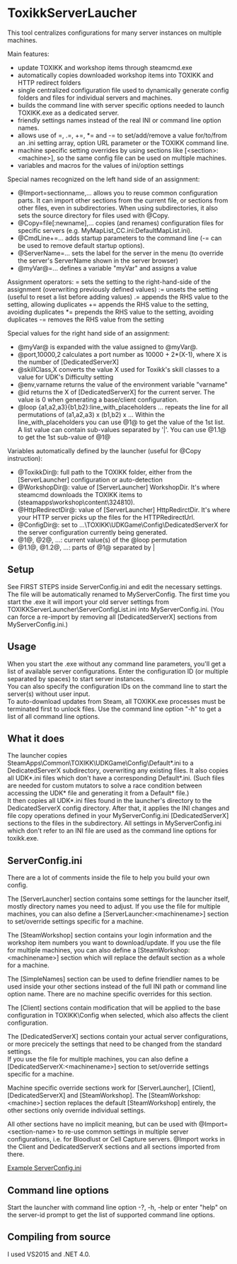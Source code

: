 ToxikkServerLaucher
===

This tool centralizes configurations for many server instances on multiple machines.

Main features:
- update TOXIKK and workshop items through steamcmd.exe
- automatically copies downloaded workshop items into TOXIKK and HTTP redirect folders
- single centralized configuration file used to dynamically generate config folders and files for individual servers and machines.
- builds the command line with server specific options needed to launch TOXIKK.exe as a dedicated server.
- friendly settings names instead of the real INI or command line option names.
- allows use of =, .=, +=, *= and -= to set/add/remove a value for/to/from an .ini setting array, option URL parameter or the TOXIKK command line.
- machine specific setting overrides by using sections like \[\<section\>:\<machine\>], so the same config file can be used on multiple machines.
- variables and macros for the values of ini/option settings

Special names recognized on the left hand side of an assignment:
- @Import=sectionname,... allows you to reuse common configuration parts. It can import other sections from the current file,
or sections from other files, even in subdirectories. When using subdirectories, it also sets the source directory for files used with @Copy.   
- @Copy=file\[:newname\],... copies (and renames) configuration files for specific servers (e.g. MyMapList_CC.ini:DefaultMapList.ini).   
- @CmdLine+=... adds startup parameters to the command line (-= can be used to remove default startup options).  
- @ServerName=... sets the label for the server in the menu (to override the server's ServerName shown in the server browser)
- @myVar@=... defines a variable "myVar" and assigns a value

Assignment operators:
= sets the setting to the right-hand-side of the assignment (overwriting previously defined values)
:= unsets the setting (useful to reset a list before adding values)
.= appends the RHS value to the setting, allowing duplicates
+= appends the RHS value to the setting, avoiding duplicates
*= prepends the RHS value to the setting, avoiding duplicates
-= removes the RHS value from the setting

Special values for the right hand side of an assignment:
- @myVar@ is expanded with the value assigned to @myVar@.
- @port,10000,2 calculates a port number as 10000 + 2*(X-1), where X is the number of \[DedicatedServerX\]
- @skillClass,X converts the value X used for Toxikk's skill classes to a value for UDK's Difficulty setting
- @env,varname returns the value of the environment variable "varname"
- @id returns the X of \[DedicatedServerX\] for the current server. The value is 0 when generating a base/client configuration.
- @loop {a1,a2,a3}{b1,b2}:line_with_placeholders  ... repeats the line for all permutations of (a1,a2,a3) x (b1,b2) x ...
   Within the line_with_placeholders you can use @1@ to get the value of the 1st list. 
   A list value can contain sub-values separated by '|'. You can use @1.1@ to get the 1st sub-value of @1@

Variables automatically defined by the launcher (useful for @Copy instruction):
- @ToxikkDir@: full path to the TOXIKK folder, either from the \[ServerLauncher\] configuration or auto-detection
- @WorkshopDir@: value of \[ServerLauncher\] WorkshopDir. It's where steamcmd downloads the TOXIKK items to (steamapps\\workshop\\content\\324810).
- @HttpRedirectDir@: value of \[ServerLauncher\] HttpRedirctDir. It's where your HTTP server picks up the files for the HTTPRedirectUrl.
- @ConfigDir@: set to ...\\TOXIKK\\UDKGame\\Config\\DedicatedServerX for the server configuration currently being generated.
- @1@, @2@, ...: current value(s) of the @loop permutation
- @1.1@, @1.2@, ...: parts of @1@ separated by |

Setup
-----
See FIRST STEPS inside ServerConfig.ini and edit the necessary settings. The file will be automatically renamed to MyServerConfig.
The first time you start the .exe it will import your old server settings from TOXIKKServerLauncher\\ServerConfigList.ini into MyServerConfig.ini. 
(You can force a re-import by removing all [DedicatedServerX] sections from MyServerConfig.ini.)

Usage
-----
When you start the .exe without any command line parameters, you'll get a list of available server configurations. 
Enter the configuration ID (or multiple separated by spaces) to start server instances.  
You can also specify the configuration IDs on the command line to start the server(s) without user input.  
To auto-download updates from Steam, all TOXIKK.exe processes must be terminated first to unlock files.
Use the command line option "-h" to get a list of all command line options.


What it does
------------
The launcher copies SteamApps\\Common\\TOXIKK\\UDKGame\\Config\\Default\*.ini to a DedicatedServerX subdirectory, overwriting any existing files.
It also copies all UDK\*.ini files which don't have a corresponding Default\*.ini. (Such files are needed for custom mutators to solve a race condition 
between accessing the UDK\* file and generating it from a Default\* file.)   
It then copies all UDK\*.ini files found in the launcher's directory to the DedicatedServerX config directory.
After that, it applies the INI changes and file copy operations defined in your MyServerConfig.ini \[DedicatedServerX\] sections to the files in the subdirectory.
All settings in MyServerConfig.ini which don't refer to an INI file are used as the command line options for toxikk.exe.

ServerConfig.ini
----------------
There are a lot of comments inside the file to help you build your own config.

The \[ServerLauncher\] section contains some settings for the launcher itself, mostly directory names you need to adjust. 
If you use the file for multiple machines, you can also define a \[ServerLauncher:\<machinename\>\] section to set/override settings specific for a machine.

The \[SteamWorkshop\] section contains your login information and the workshop item numbers you want to download/update.
If you use the file for multiple machines, you can also define a \[SteamWorkshop:\<machinename\>\] section which will replace the default section as a whole for a machine.

The \[SimpleNames\] section can be used to define friendlier names to be used inside your other sections instead of the full INI path or command line option name.
There are no machine specific overrides for this section.

The \[Client\] sections contain modification that will be applied to the base configuration in TOXIKK\\Config when selected, which also affects the client configuration.  

The \[DedicatedServerX\] sections contain your actual server configurations, or more precicely the settings that need to be changed from the standard settings.  
If you use the file for multiple machines, you can also define a \[DedicatedServerX:\<machinename\>\] section to set/override settings specific for a machine.

Machine specific override sections work for [ServerLauncher], [Client], [DedicatedServerX] and [SteamWorkshop]. 
The [SteamWorkshop:\<machine\>] section replaces the default [SteamWorkshop] entirely, the other sections only override individual settings.

All other sections have no implicit meaning, but can be used with @Import=\<section-name\> to re-use common settings in multiple server configurations, i.e. for Bloodlust or Cell Capture servers.
@Import works in the Client and DedicatedServerX sections and all sections imported from there.

[Example ServerConfig.ini](ToxikkServerLauncher/ServerConfig.ini)

Command line options
--------------------
Start the launcher with command line option -?, -h, -help or enter "help" on the server-id prompt to get the list of supported command line options.



Compiling from source
---------------------
I used VS2015 and .NET 4.0.  
